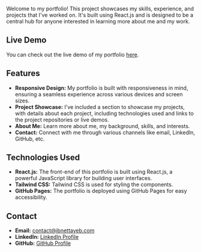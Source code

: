 Welcome to my portfolio! This project showcases my skills, experience, and projects that I've worked on. It's built using React.js and is designed to be a central hub for anyone interested in learning more about me and my work.

## Live Demo

You can check out the live demo of my portfolio [here](https://ibnettayeb.com).

## Features

- **Responsive Design:** My portfolio is built with responsiveness in mind, ensuring a seamless experience across various devices and screen sizes.
- **Project Showcase:** I've included a section to showcase my projects, with details about each project, including technologies used and links to the project repositories or live demos.
- **About Me:** Learn more about me, my background, skills, and interests.
- **Contact:** Connect with me through various channels like email, LinkedIn, GitHub, etc.

## Technologies Used

- **React.js:** The front-end of this portfolio is built using React.js, a powerful JavaScript library for building user interfaces.
- **Tailwind CSS:** Tailwind CSS is used for styling the components.
- **GitHub Pages:** The portfolio is deployed using GitHub Pages for easy accessibility.

## Contact

- **Email:** contact@ibnettayeb.com
- **LinkedIn:** [LinkedIn Profile](https://www.linkedin.com/in/ibnettayeb)
- **GitHub:** [GitHub Profile](https://github.com/ibnettayeb)
